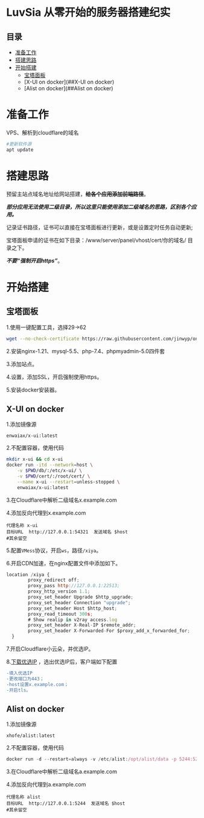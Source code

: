 LuvSia 
从零开始的服务器搭建纪实
===========================
## 目录
* [准备工作](#准备工作)
* [搭建思路](#搭建思路)
* [开始搭建](#开始搭建)
    * [宝塔面板](##宝塔面板)
    * [X-UI on docker](##X-UI on docker)
    * [Alist on docker](##Alist on docker)


# 准备工作

VPS、解析到cloudflare的域名

```bash
#更新软件源
apt update
```
# 搭建思路

预留主站点域名地址给网站搭建，**~~给各个应用添加前端路径~~**。

***部分应用无法使用二级目录，所以这里只能使用添加二级域名的思路，区别各个应用。***

记录证书路径，证书可以直接在宝塔面板进行更新，或是设置定时任务自动更新;

宝塔面板申请的证书在如下目录：/www/server/panel/vhost/cert/你的域名/ 目录之下。

***不要“强制开启https”***。

# 开始搭建

## 宝塔面板 
1.使用一键配置工具，选择29→62
```bash
wget --no-check-certificate https://raw.githubusercontent.com/jinwyp/one_click_script/master/trojan_v2ray_install.sh && chmod +x ./trojan_v2ray_install.sh && ./trojan_v2ray_install.sh
```
2.安装nginx-1.21、mysql-5.5、php-7.4、phpmyadmin-5.0四件套

3.添加站点。

4.设置，添加SSL，开启强制使用https。

5.安装docker安装器。

## X-UI on docker

1.添加镜像源
```
enwaiax/x-ui:latest
```
2.不配置容器，使用代码
```bash
mkdir x-ui && cd x-ui
docker run -itd --network=host \
    -v $PWD/db/:/etc/x-ui/ \
    -v $PWD/cert/:/root/cert/ \
    --name x-ui --restart=unless-stopped \
    enwaiax/x-ui:latest
```

3.在Cloudflare中解析二级域名x.example.com

4.添加反向代理到x.example.com
```
代理名称 x-ui
目标URL  http://127.0.0.1:54321  发送域名 $host
#其余留空
```

5.配置`VMess`协议，开启`ws`，路径`/xiya`。

6.开启CDN加速，在nginx配置文件中添加如下。
```javascript
location /xiya {
        proxy_redirect off;
        proxy_pass http://127.0.0.1:22513;
        proxy_http_version 1.1;
        proxy_set_header Upgrade $http_upgrade;
        proxy_set_header Connection "upgrade";
        proxy_set_header Host $http_host;
        proxy_read_timeout 300s;
        # Show realip in v2ray access.log
        proxy_set_header X-Real-IP $remote_addr;
        proxy_set_header X-Forwarded-For $proxy_add_x_forwarded_for;
  }
```

7.开启Cloudflare小云朵，并优选IP。

8.[下载优选IP](https://github.com/ventusoon/LuvSia/raw/main/tools/%E4%BC%98%E9%80%89ip.zip) ，选出优选IP后，客户端如下配置
```diff
-填入优选IP
-更改端口为443；
-host设置x.example.com；
-开启tls。
```

## Alist on docker

1.添加镜像源
```
xhofe/alist:latest
```
2.不配置容器，使用代码
```javascript
docker run -d --restart=always -v /etc/alist:/opt/alist/data -p 5244:5244 --name="alist" xhofe/alist:latest
```

3.在Cloudflare中解析二级域名a.example.com

4.添加反向代理到a.example.com
```
代理名称 alist
目标URL  http://127.0.0.1:5244  发送域名 $host
#其余留空
```



